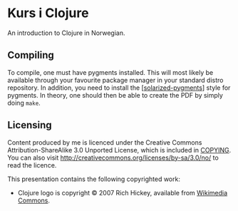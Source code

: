 # Kurs i Clojure

An introduction to Clojure in Norwegian.

## Compiling

To compile, one must have pygments installed. This will most likely be available
through your favourite package manager in your standard distro repository. In
addition, you need to install the [[solarized-pygments]] style for pygments. In
theory, one should then be able to create the PDF by simply doing `make`.

## Licensing

Content produced by me is licenced under the Creative Commons
Attribution-ShareAlike 3.0 Unported License, which is included in
[COPYING](presentations/blob/master/clojure-2012-10-16/COPYING). You can also
visit http://creativecommons.org/licenses/by-sa/3.0/no/ to read the licence.

This presentation contains the following copyrighted work:

- Clojure logo is copyright © 2007 Rich Hickey, available from
  [Wikimedia Commons][clojure-glyph].

[clojure-glyph]: http://upload.wikimedia.org/wikipedia/commons/archive/1/1a/20110616125228%21Clojure-glyph.svg "Clojure logo"
[solarized-pygments]: https://github.com/john2x/solarized-pygment "Solarized pygments"
